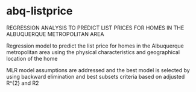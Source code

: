 # abq-listprice
REGRESSION ANALYSIS TO PREDICT LIST PRICES FOR HOMES IN THE ALBUQUERQUE METROPOLITAN AREA

Regression model to predict the list price for homes in the Albuquerque metropolitan area using the physical characteristics and geographical location of the home

MLR model assumptions are addressed and the best model is selected by using backward elimination and best subsets criteria based on adjusted R^{2} and R2
